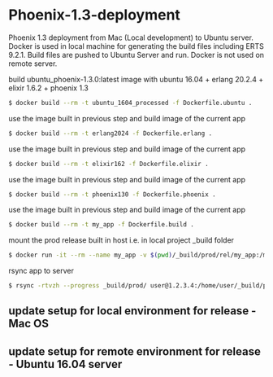 # Phoenix-1.3-deployment
Phoenix 1.3 deployment from Mac (Local development) to Ubuntu server. Docker is used in local machine for generating the build files including ERTS 9.2.1. Build files are pushed to Ubuntu Server and run. Docker is not used on remote server.

build ubuntu_phoenix-1.3.0:latest image with
ubuntu 16.04 + erlang 20.2.4 + elixir 1.6.2 + phoenix 1.3

```bash
$ docker build --rm -t ubuntu_1604_processed -f Dockerfile.ubuntu .
```

use the image built in previous step and build image of the current app

```bash
$ docker build --rm -t erlang2024 -f Dockerfile.erlang .
```

use the image built in previous step and build image of the current app

```bash
$ docker build --rm -t elixir162 -f Dockerfile.elixir .
```

use the image built in previous step and build image of the current app

```bash
$ docker build --rm -t phoenix130 -f Dockerfile.phoenix .
```

use the image built in previous step and build image of the current app

```bash
$ docker build --rm -t my_app -f Dockerfile.build .
```

mount the prod release built in host i.e. in local project _build folder

```bash
$ docker run -it --rm --name my_app -v $(pwd)/_build/prod/rel/my_app:/my_app/_build/prod/rel/my_app my_app
```

rsync app to server

```bash
$ rsync -rtvzh --progress _build/prod/ user@1.2.3.4:/home/user/_build/prod
```

## update setup for local environment for release - Mac OS

## update setup for remote environment for release - Ubuntu 16.04 server
